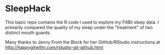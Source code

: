 # SleepHack
This basic repo contains the R code I used to explore my FitBit sleep data.  I primarily compared the quality of my sleep under the "treatment" of two distinct mouth guards.


Many thanks to Jenny From the Block for her GitHub/RStudio instructions at http://happygitwithr.com/rstudio-git-github.html
